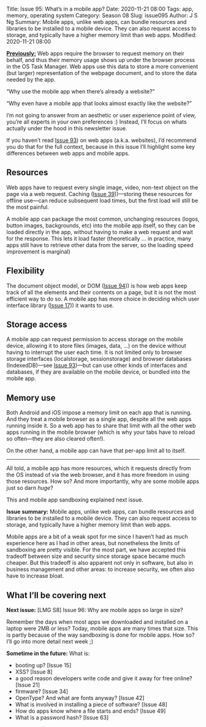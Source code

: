 Title: Issue 95: What’s in a mobile app?
Date: 2020-11-21 08:00
Tags: app, memory, operating system
Category: Season 08
Slug: issue095
Author: J S Ng
Summary: Mobile apps, unlike web apps, can bundle resources and libraries to be installed to a mobile device. They can also request access to storage, and typically have a higher memory limit than web apps.
Modified: 2020-11-21 08:00

[**Previously:**](https://buttondown.email/laymansguide/archive/) Web apps require the browser to request memory on their behalf, and thus their memory usage shows up under the browser process in the OS Task Manager. Web apps use this data to store a more convenient (but larger) representation of the webpage document, and to store the data needed by the app.

“Why use the mobile app when there’s already a website?”

“Why even have a mobile app that looks almost exactly like the website?”

I’m not going to answer from an aesthetic or user experience point of view, you’re all experts in your own preferences :) Instead, I’ll focus on whats actually under the hood in this newsletter issue.

If you haven’t read [Issue 93]({filename}/season08/issue093/issue093.md)) on web apps (a.k.a. websites), I’d recommend you do that for the full context, because in this issue I’ll highlight some key differences between web apps and mobile apps.

## Resources

Web apps have to request every single image, video, non-text object on the page via a web request. Caching ([Issue 39]({filename}/season03/issue039/issue039.md)))—storing these resources for offline use—can reduce subsequent load times, but the first load will still be the most painful.

A mobile app can package the most common, unchanging resources (logos, button images, backgrounds, etc) into the mobile app itself, so they can be loaded directly in the app, without having to make a web request and wait for the response. This lets it load faster (theoretically … in practice, many apps still have to retrieve other data from the server, so the loading speed improvement is marginal)

## Flexibility

The document object model, or DOM ([Issue 94]({filename}/season08/issue094/issue094.md))) is how web apps keep track of all the elements and their contents on a page, but it is not the most efficient way to do so. A mobile app has more choice in deciding which user interface library ([Issue 17]({filename}/season02/issue017/issue017.md))) it wants to use.

## Storage access

A mobile app can request permission to access storage on the mobile device, allowing it to store files (images, data, ...) on the device without having to interrupt the user each time. It is not limited only to browser storage interfaces (localstorage, sessionstorage) and browser databases (IndexedDB)—see [Issue 93]({filename}/season08/issue093/issue093.md))—but can use other kinds of interfaces and databases, if they are available on the mobile device, or bundled into the mobile app.

## Memory use

Both Android and iOS impose a memory limit on each app that is running. And they treat a mobile browser as a single app, despite all the web apps running inside it. So a web app has to share that limit with all the other web apps running in the mobile browser (which is why your tabs have to reload so often—they are also cleared often!).

On the other hand, a mobile app can have that per-app limit all to itself.

----------

All told, a mobile app has more resources, which it requests directly from the OS instead of via the web browser, and it has more freedom in using those resources.
How so? And more importantly, why are some mobile apps just so darn *huge*?

This and mobile app sandboxing explained next issue.

**Issue summary:** Mobile apps, unlike web apps, can bundle resources and libraries to be installed to a mobile device. They can also request access to storage, and typically have a higher memory limit than web apps.

Mobile apps are a bit of a weak spot for me since I haven’t had as much experience here as I had in other areas, but nonetheless the limits of sandboxing are pretty visible. For the most part, we have accepted this tradeoff between size and security since storage space became much cheaper. But this tradeoff is also apparent not only in software, but also in business management and other areas: to increase security, we often also have to increase bloat.

## What I’ll be covering next

**Next issue:** [LMG S8] Issue 96: Why are mobile apps so large in size?

Remember the days when most apps we downloaded and installed on a laptop were 2MB or less? Today, mobile apps are many times that size. This is partly because of the way sandboxing is done for mobile apps. How so? I’ll go into more detail next week ;)

**Sometime in the future:** What is:

- booting up? [Issue 15]
- XSS? [Issue 8]
- a good reason developers write code and give it away for free online? [Issue 21]
- firmware? [Issue 34]
- OpenType? And what are fonts anyway? [Issue 42]
- What is involved in installing a piece of software? [Issue 48]
- How do apps know where a file starts and ends? [Issue 49]
- What is a password hash? [Issue 63]
